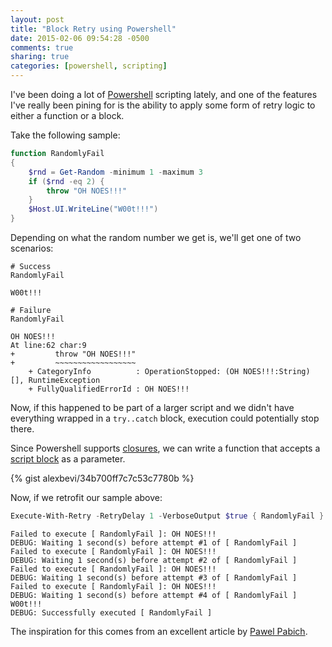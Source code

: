 ```yaml
---
layout: post
title: "Block Retry using Powershell"
date: 2015-02-06 09:54:28 -0500
comments: true
sharing: true
categories: [powershell, scripting]
---
```


I've been doing a lot of [Powershell](http://en.wikipedia.org/wiki/Windows_PowerShell) scripting lately, and one of the features I've really been pining for is the ability to apply some form of retry logic to either a function or a block.

Take the following sample:

``` powershell
function RandomlyFail
{
    $rnd = Get-Random -minimum 1 -maximum 3
    if ($rnd -eq 2) {
        throw "OH NOES!!!"
    }
    $Host.UI.WriteLine("W00t!!!")
}
```

Depending on what the random number we get is, we'll get one of two scenarios:

    # Success
    RandomlyFail

    W00t!!!

    # Failure
    RandomlyFail

    OH NOES!!!
    At line:62 char:9
    +         throw "OH NOES!!!"
    +         ~~~~~~~~~~~~~~~~~~
        + CategoryInfo          : OperationStopped: (OH NOES!!!:String) [], RuntimeException
        + FullyQualifiedErrorId : OH NOES!!!

Now, if this happened to be part of a larger script and we didn't have everything wrapped in a `try..catch` block, execution could potentially stop there.

Since Powershell supports [closures](http://en.wikipedia.org/wiki/Closure_%28computer_programming%29), we can write a function that accepts a [script block](http://blogs.technet.com/b/heyscriptingguy/archive/2013/04/05/closures-in-powershell.aspx) as a parameter.

<!-- more -->

{% gist alexbevi/34b700ff7c7c53c7780b %}

Now, if we retrofit our sample above:

``` powershell
Execute-With-Retry -RetryDelay 1 -VerboseOutput $true { RandomlyFail }
```

    Failed to execute [ RandomlyFail ]: OH NOES!!!
    DEBUG: Waiting 1 second(s) before attempt #1 of [ RandomlyFail ]
    Failed to execute [ RandomlyFail ]: OH NOES!!!
    DEBUG: Waiting 1 second(s) before attempt #2 of [ RandomlyFail ]
    Failed to execute [ RandomlyFail ]: OH NOES!!!
    DEBUG: Waiting 1 second(s) before attempt #3 of [ RandomlyFail ]
    Failed to execute [ RandomlyFail ]: OH NOES!!!
    DEBUG: Waiting 1 second(s) before attempt #4 of [ RandomlyFail ]
    W00t!!!
    DEBUG: Successfully executed [ RandomlyFail ]


The inspiration for this comes from an excellent article by [Pawel Pabich](http://www.pabich.eu/2010/06/generic-retry-logic-in-powershell.html).

